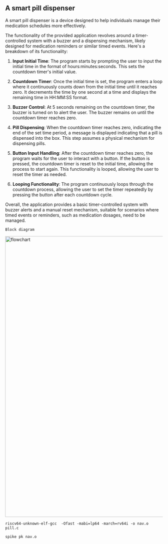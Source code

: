 ##  A smart pill dispenser 


A smart pill dispenser is a device designed to help individuals manage their medication schedules more effectively.

The functionality of the provided application revolves around a timer-controlled system with a buzzer and a dispensing mechanism, likely designed for medication reminders or similar timed events. Here's a breakdown of its functionality:

1. **Input Initial Time**: The program starts by prompting the user to input the initial time in the format of hours:minutes:seconds. This sets the countdown timer's initial value.

2. **Countdown Timer**: Once the initial time is set, the program enters a loop where it continuously counts down from the initial time until it reaches zero. It decrements the time by one second at a time and displays the remaining time in HH:MM:SS format.

3. **Buzzer Control**: At 5 seconds remaining on the countdown timer, the buzzer is turned on to alert the user. The buzzer remains on until the countdown timer reaches zero.

4. **Pill Dispensing**: When the countdown timer reaches zero, indicating the end of the set time period, a message is displayed indicating that a pill is dispensed into the box. This step assumes a physical mechanism for dispensing pills.

5. **Button Input Handling**: After the countdown timer reaches zero, the program waits for the user to interact with a button. If the button is pressed, the countdown timer is reset to the initial time, allowing the process to start again. This functionality is looped, allowing the user to reset the timer as needed.

6. **Looping Functionality**: The program continuously loops through the countdown process, allowing the user to set the timer repeatedly by pressing the button after each countdown cycle.

Overall, the application provides a basic timer-controlled system with buzzer alerts and a manual reset mechanism, suitable for scenarios where timed events or reminders, such as medication dosages, need to be managed.
```
Block diagram 
```

<img width="897" alt="flowchart" src="https://github.com/navi2311/risc-v-HDP/assets/134842758/53c408d8-f4d1-4066-bf07-5d5566a7ae65">

```
riscv64-unknown-elf-gcc  -Ofast -mabi=lp64 -march=rv64i -o nav.o pill.c

```
```
spike pk nav.o

```
